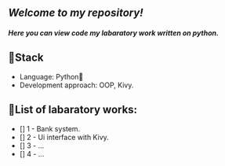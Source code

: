 ## _Welcome to my repository!_
#### _Here you can view code my labaratory work written on python._
## 🎸Stack
- Language: Python🐍
- Development approach: OOP, Kivy.
## 📌List of labaratory works:
- [] 1 - Bank system.
- [] 2 - Ui interface with Kivy.
- [] 3 - ...
- [] 4 - ...
